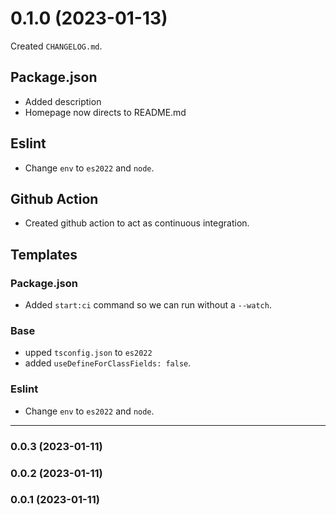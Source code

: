 # 0.1.0 (2023-01-13)

Created `CHANGELOG.md`.

## Package.json
- Added description
- Homepage now directs to README.md

## Eslint
- Change `env` to `es2022` and `node`.

## Github Action
- Created github action to act as continuous integration.

## Templates
### Package.json
- Added `start:ci` command so we can run without a `--watch`.

### Base
- upped `tsconfig.json` to `es2022`
- added `useDefineForClassFields: false`.

### Eslint
- Change `env` to `es2022` and `node`.

---

### 0.0.3 (2023-01-11)
### 0.0.2 (2023-01-11)
### 0.0.1 (2023-01-11)

